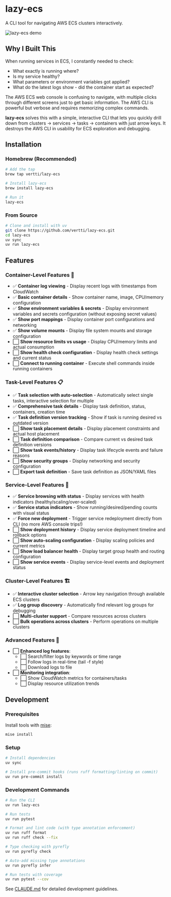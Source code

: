# lazy-ecs

A CLI tool for navigating AWS ECS clusters interactively.

![lazy-ecs demo](images/lazy-ecs-demo.jpg)

## Why I Built This

When running services in ECS, I constantly needed to check:

- What exactly is running where?
- Is my service healthy?
- What parameters or environment variables got applied?
- What do the latest logs show - did the container start as expected?

The AWS ECS web console is confusing to navigate, with multiple clicks through different screens just to get basic information. The AWS CLI is powerful but verbose and requires memorizing complex commands.

**lazy-ecs** solves this with a simple, interactive CLI that lets you quickly drill down from clusters → services → tasks → containers with just arrow keys. It destroys the AWS CLI in usability for ECS exploration and debugging.

## Installation

### Homebrew (Recommended)

```bash
# Add the tap
brew tap vertti/lazy-ecs

# Install lazy-ecs
brew install lazy-ecs

# Run it
lazy-ecs
```

### From Source

```bash
# Clone and install with uv
git clone https://github.com/vertti/lazy-ecs.git
cd lazy-ecs
uv sync
uv run lazy-ecs
```

## Features

### Container-Level Features 🚀

- ✅ **Container log viewing** - Display recent logs with timestamps from CloudWatch
- ✅ **Basic container details** - Show container name, image, CPU/memory configuration
- ✅ **Show environment variables & secrets** - Display environment variables and secrets configuration (without exposing secret values)
- ✅ **Show port mappings** - Display container port configurations and networking
- ✅ **Show volume mounts** - Display file system mounts and storage configuration
- ⬜ **Show resource limits vs usage** - Display CPU/memory limits and actual consumption
- ⬜ **Show health check configuration** - Display health check settings and current status
- ⬜ **Connect to running container** - Execute shell commands inside running containers

### Task-Level Features 📋

- ✅ **Task selection with auto-selection** - Automatically select single tasks, interactive selection for multiple
- ✅ **Comprehensive task details** - Display task definition, status, containers, creation time
- ✅ **Task definition version tracking** - Show if task is running desired vs outdated version
- ⬜ **Show task placement details** - Display placement constraints and actual host placement
- ⬜ **Task definition comparison** - Compare current vs desired task definition versions
- ⬜ **Show task events/history** - Display task lifecycle events and failure reasons
- ⬜ **Show security groups** - Display networking and security configuration
- ⬜ **Export task definition** - Save task definition as JSON/YAML files

### Service-Level Features 🔧

- ✅ **Service browsing with status** - Display services with health indicators (healthy/scaling/over-scaled)
- ✅ **Service status indicators** - Show running/desired/pending counts with visual status
- ✅ **Force new deployment** - Trigger service redeployment directly from CLI (no more AWS console trips!)
- ⬜ **Show deployment history** - Display service deployment timeline and rollback options
- ⬜ **Show auto-scaling configuration** - Display scaling policies and current metrics
- ⬜ **Show load balancer health** - Display target group health and routing configuration
- ⬜ **Show service events** - Display service-level events and deployment status

### Cluster-Level Features 🏗️

- ✅ **Interactive cluster selection** - Arrow key navigation through available ECS clusters
- ✅ **Log group discovery** - Automatically find relevant log groups for debugging
- ⬜ **Multi-cluster support** - Compare resources across clusters
- ⬜ **Bulk operations across clusters** - Perform operations on multiple clusters

### Advanced Features 🎯

- ⬜ **Enhanced log features**:
  - ⬜ Search/filter logs by keywords or time range
  - ⬜ Follow logs in real-time (tail -f style)
  - ⬜ Download logs to file
- ⬜ **Monitoring integration**:
  - ⬜ Show CloudWatch metrics for containers/tasks
  - ⬜ Display resource utilization trends

## Development

### Prerequisites

Install tools with [mise](https://mise.jdx.dev/):

```bash
mise install
```

### Setup

```bash
# Install dependencies
uv sync

# Install pre-commit hooks (runs ruff formatting/linting on commit)
uv run pre-commit install
```

### Development Commands

```bash
# Run the CLI
uv run lazy-ecs

# Run tests
uv run pytest

# Format and lint code (with type annotation enforcement)
uv run ruff format
uv run ruff check --fix

# Type checking with pyrefly
uv run pyrefly check

# Auto-add missing type annotations
uv run pyrefly infer

# Run tests with coverage
uv run pytest --cov
```

See [CLAUDE.md](CLAUDE.md) for detailed development guidelines.
